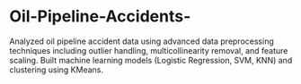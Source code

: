 # Oil-Pipeline-Accidents-
Analyzed oil pipeline accident data using advanced data preprocessing techniques including outlier handling, multicollinearity removal, and feature scaling. Built machine learning models (Logistic Regression, SVM, KNN) and clustering using KMeans.
